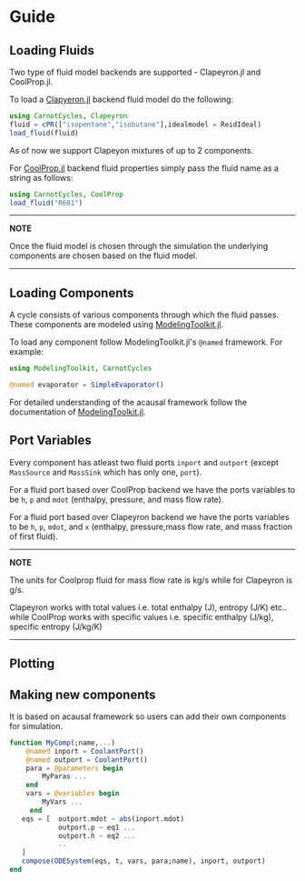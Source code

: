 # Guide

## Loading Fluids
Two type of fluid model backends are supported - Clapeyron.jl and CoolProp.jl.

To load a [Clapyeron.jl](https://github.com/ClapeyronThermo/Clapeyron.jl) backend fluid model do the following: 
```julia
using CarnotCycles, Clapeyron
fluid = cPR(["isopentane","isobutane"],idealmodel = ReidIdeal)
load_fluid(fluid)
```
As of now we support Clapeyon mixtures of up to 2 components.

For [CoolProp.jl](https://github.com/CoolProp/CoolProp.jl) backend fluid properties simply pass the fluid name as a string as follows:
```julia
using CarnotCycles, CoolProp
load_fluid("R601")
```
---
**NOTE**

Once the fluid model is chosen through the simulation the underlying components are chosen based on the fluid model.

---



## Loading Components
A cycle consists of various components through which the fluid passes. These components are modeled using [ModelingToolkit.jl](https://github.com/SciML/ModelingToolkit.jl).

To load any component follow ModelingToolkit.jl's `@named` framework. For example: 

```julia
using ModelingToolkit, CarnotCycles

@named evaporator = SimpleEvaporator()
```

For detailed understanding of the acausal framework follow the documentation of [ModelingToolkit.jl](https://github.com/SciML/ModelingToolkit.jl).


## Port Variables
Every component has atleast two fluid ports `inport` and `outport` (except `MassSource` and `MassSink` which has only one, `port`). 

For a fluid port based over CoolProp backend we have the ports variables to be `h`, `p` and `mdot` (enthalpy, pressure, and mass flow rate). 

For a fluid port based over Clapeyron backend we have the ports variables to be `h`, `p`, `mdot`, and `x` (enthalpy, pressure,mass flow rate, and mass fraction of first fluid).

---
**NOTE**

The units for Coolprop fluid for mass flow rate is kg/s while for Clapeyron is g/s. 

Clapeyron works with total values i.e. total enthalpy (J), entropy (J/K) etc.. while CoolProp works with specific values i.e. specific enthalpy (J/kg), specific entropy (J/kg/K)

---

## Plotting

## Making new components

It is based on acausal framework so users can add their own components for simulation.
```julia
function MyComp(;name,...)
    @named inport = CoolantPort()
    @named outport = CoolantPort()
    para = @parameters begin
        MyParas ...
    end
    vars = @variables begin
        MyVars ...
     end
   eqs = [  outport.mdot ~ abs(inport.mdot) 
            outport.p ~ eq1 ...
            outport.h ~ eq2 ...
            ..
   ]
   compose(ODESystem(eqs, t, vars, para;name), inport, outport)
end
```
